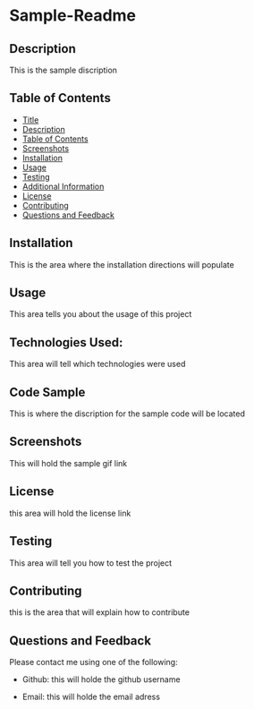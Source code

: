 
  
  # Sample-Readme
 
  ## Description
  This is the sample discription
  
  ## Table of Contents
  - [Title](#Title)
  - [Description](#description)
  - [Table of Contents](#table-of-contents)
  - [Screenshots](#screenshots)
  - [Installation](#installation)
  - [Usage](#usage)
  - [Testing](#testing)
  - [Additional Information](#additional-information)
  - [License](#license)
  - [Contributing](#contributing)
  - [Questions and Feedback](#questions-and-feedback)

  ## Installation
   This is the area where the installation directions will populate

  ## Usage
  This area tells you about the usage of this project

  ## Technologies Used:
  This area will tell which technologies were used

  ## Code Sample
  This is where the discription for the sample code will be located
 

  ## Screenshots
  This will hold the sample gif link

  ## License
  this area will hold the license link
  
  ## Testing 
  This area will tell you how to test the project

  ## Contributing
  this is the area that will explain how to contribute
  
  ## Questions and Feedback
  Please contact me using one of the following:
  - Github: this will holde the github username

  - Email: this will holde the email adress
